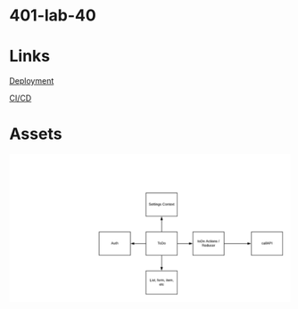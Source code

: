 # 401-lab-40

# Links
[Deployment](https://david-vloedman-401-advanced-javascript.github.io/401-lab-40/)

[CI/CD](https://github.com/david-vloedman-401-advanced-javascript/401-lab-40/actions)

# Assets 
![](./assets/uml.png)
